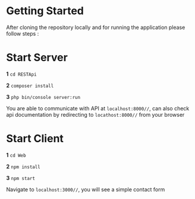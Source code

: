 
# Getting Started
 
After cloning the repository locally and for running the application please follow steps :

# Start Server
**1** `cd RESTApi`

**2** `composer install `

**3** `php bin/console server:run`

You are able to communicate with API at `localhost:8000//`, can also check api documentation by redirecting to `locathost:8000//` from your browser

# Start Client
**1** `cd Web`

**2** `npm install `

**3** `npm start`

Navigate to `localhost:3000//`, you will see a simple contact form